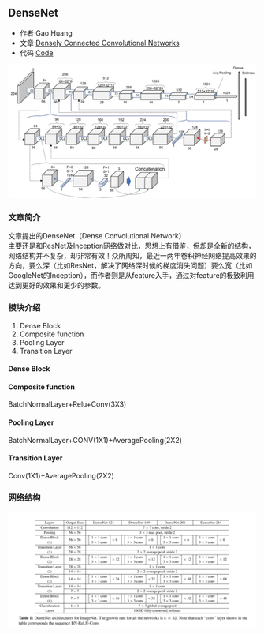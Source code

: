 ## DenseNet
- 作者 Gao Huang
- 文章 [Densely Connected Convolutional Networks](./paper/DenseNet.pdf)
- 代码 [Code](https://github.com/liuzhuang13/DenseNet)  

![image](./images/densenet/DenseNet_module.png)
### 文章简介
文章提出的DenseNet（Dense Convolutional Network）  
主要还是和ResNet及Inception网络做对比，思想上有借鉴，但却是全新的结构，网络结构并不复杂，却非常有效！众所周知，最近一两年卷积神经网络提高效果的方向，要么深（比如ResNet，解决了网络深时候的梯度消失问题）要么宽（比如GoogleNet的Inception），而作者则是从feature入手，通过对feature的极致利用达到更好的效果和更少的参数。
### 模块介绍
1. Dense Block
2. Composite function
3. Pooling Layer
4. Transition Layer

#### Dense Block
#### Composite function
 BatchNormalLayer+Relu+Conv(3X3)
#### Pooling Layer
 BatchNormalLayer+CONV(1X1)+AveragePooling(2X2)
#### Transition Layer
 Conv(1X1)+AveragePooling(2X2)

### 网络结构
![image](./images/densenet/DenseNet.png)
